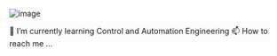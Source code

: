 ![image](https://user-images.githubusercontent.com/84259641/118385672-4e6ca200-b63b-11eb-9e3f-fbfc8351f0f6.png)

🌱 I’m currently learning Control and Automation Engineering
📫 How to reach me ...

<!---
longlam071/longlam071 is a ✨ special ✨ repository because its `README.md` (this file) appears on your GitHub profile.
You can click the Preview link to take a look at your changes.
--->
